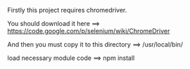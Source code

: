 Firstly this project requires chromedriver.

You should download it here ==> https://code.google.com/p/selenium/wiki/ChromeDriver

And then you must copy it to  this directory ==> /usr/local/bin/ 



load necessary module code ==> npm install
